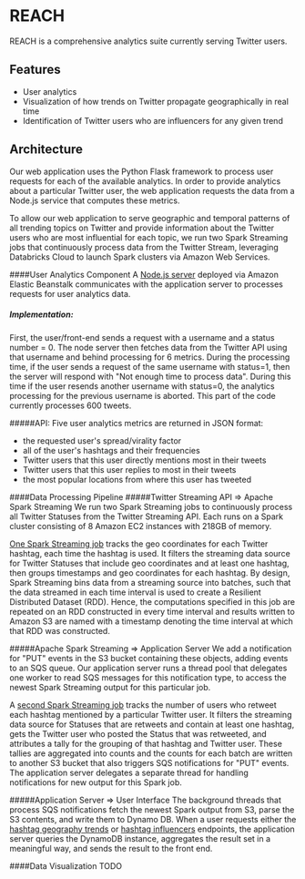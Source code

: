 # REACH

REACH is a comprehensive analytics suite currently serving Twitter users.

Features
---------
* User analytics
* Visualization of how trends on Twitter propagate geographically in real time
* Identification of Twitter users who are influencers for any given trend

Architecture
-------------
Our web application uses the Python Flask framework to process user requests for each of the available analytics. In order to provide analytics about a particular Twitter user, the web application requests the data from a Node.js service that computes these metrics.

To allow our web application to serve geographic and temporal patterns of all trending topics on Twitter and provide information about the Twitter users who are most influential for each topic, we run two Spark Streaming jobs that continuously process data from the Twitter Stream, leveraging Databricks Cloud to launch Spark clusters via Amazon Web Services.

####User Analytics Component
A [Node.js server](https://github.com/six5532one/reach/tree/master/backend) deployed via Amazon Elastic Beanstalk communicates with the application server to processes requests for user analytics data. 

##### Implementation: 
First, the user/front-end sends a request with a username and a status number = 0. The node server then fetches data from the Twitter API using that username and behind processing for 6 metrics. During the processing time, if the user sends a request of the same username with status=1, then the server will respond with "Not enough time to process data". During this time if the user resends another username with status=0, the analytics processing for the previous username is aborted. This part of the code currently processes 600 tweets. 

#####API:
Five user analytics metrics are returned in JSON format:

* the requested user's spread/virality factor
* all of the user's hashtags and their frequencies
* Twitter users that this user directly mentions most in their tweets
* Twitter users that this user replies to most in their tweets
* the most popular locations from where this user has tweeted

####Data Processing Pipeline
#####Twitter Streaming API => Apache Spark Streaming
We run two Spark Streaming jobs to continuously process all Twitter Statuses from the Twitter Streaming API. Each runs on a Spark cluster consisting of 8 Amazon EC2 instances with 218GB of memory.

[One Spark Streaming job](https://github.com/six5532one/reach/blob/master/trends_geo.scala) tracks the geo coordinates for each Twitter hashtag, each time the hashtag is used. It filters the streaming data source for Twitter Statuses that include geo coordinates and at least one hashtag, then groups timestamps and geo coordinates for each hashtag. By design, Spark Streaming bins data from a streaming source into batches, such that the data streamed in each time interval is used to create a Resilient Distributed Dataset (RDD). Hence, the computations specified in this job are repeated on an RDD constructed in every time interval and results written to Amazon S3 are named with a timestamp denoting the time interval at which that RDD was constructed.

#####Apache Spark Streaming => Application Server
We add a notification for "PUT" events in the S3 bucket containing these objects, adding events to an SQS queue. Our application server runs a thread pool that delegates one worker to read SQS messages for this notification type, to access the newest Spark Streaming output for this particular job.

A [second Spark Streaming job](https://github.com/six5532one/reach/blob/master/trend_influencers.scala) tracks the number of users who retweet each hashtag mentioned by a particular Twitter user. It filters the streaming data source for Statuses that are retweets and contain at least one hashtag, gets the Twitter user who posted the Status that was retweeted, and attributes a tally for the grouping of that hashtag and Twitter user. These tallies are aggregated into counts and the counts for each batch are written to another S3 bucket that also  triggers SQS notifications for "PUT" events. The application server delegates a separate thread for handling notifications for new output for this Spark job.

#####Application Server => User Interface
The background threads that process SQS notifications fetch the newest Spark output from S3, parse the S3 contents, and write them to Dynamo DB. When a user requests either the [hashtag geography trends](https://github.com/six5532one/reach/blob/master/app.py#L99) or [hashtag influencers](https://github.com/six5532one/reach/blob/master/app.py#L129) endpoints, the application server queries the DynamoDB instance, aggregates the result set in a meaningful way, and sends the result to the front end.

####Data Visualization
TODO